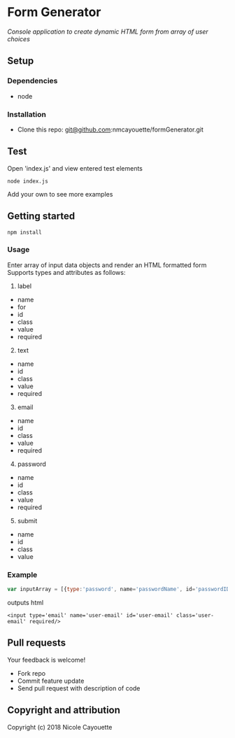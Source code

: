 # Form Generator
*Console application to create dynamic HTML form from array of user choices*

## Setup 

### Dependencies

* node

### Installation

* Clone this repo: git@github.com:nmcayouette/formGenerator.git

## Test

Open 'index.js' and view entered test elements

`node index.js`

Add your own to see more examples

## Getting started

`npm install`

### Usage

Enter array of input data objects and render an HTML formatted form
Supports types and attributes as follows:
1. label
  * name
  * for
  * id
  * class
  * value
  * required
2. text
  * name
  * id
  * class
  * value
  * required
3. email
  * name
  * id
  * class
  * value
  * required
4. password
  * name
  * id
  * class
  * value
  * required
5. submit
  * name
  * id
  * class
  * value

### Example

```javascript
var inputArray = [{type:'password', name='passwordName', id='passwordID', class='passwordClass', required:'yes'}]
```

outputs html
```
<input type='email' name='user-email' id='user-email' class='user-email' required/>
```

## Pull requests

Your feedback is welcome!
 
* Fork repo
* Commit feature update
* Send pull request with description of code

## Copyright and attribution

Copyright (c) 2018 Nicole Cayouette
